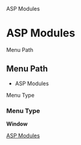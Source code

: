 
ASP Modules
# ASP Modules



Menu Path
## Menu Path



- ASP Modules

Menu Type
### Menu Type

**Window**


[ASP Modules](functional-guide/window/window-asp-modules.md)